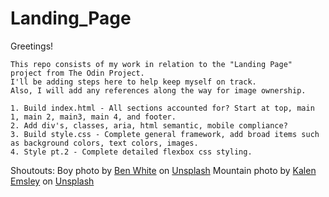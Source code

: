 # Landing_Page
Greetings!

    This repo consists of my work in relation to the "Landing Page" project from The Odin Project. 
    I'll be adding steps here to help keep myself on track. 
    Also, I will add any references along the way for image ownership.

    1. Build index.html - All sections accounted for? Start at top, main 1, main 2, main3, main 4, and footer.
    2. Add div's, classes, aria, html semantic, mobile compliance?
    3. Build style.css - Complete general framework, add broad items such as background colors, text colors, images.
    4. Style pt.2 - Complete detailed flexbox css styling.



Shoutouts:
Boy photo by <a href="https://unsplash.com/@benwhitephotography?utm_source=unsplash&utm_medium=referral&utm_content=creditCopyText">Ben White</a> on <a href="https://unsplash.com/s/photos/logo?utm_source=unsplash&utm_medium=referral&utm_content=creditCopyText">Unsplash</a>
Mountain photo by <a href="https://unsplash.com/es/@kalenemsley?utm_source=unsplash&utm_medium=referral&utm_content=creditCopyText">Kalen Emsley</a> on <a href="https://unsplash.com/s/photos/mountain?utm_source=unsplash&utm_medium=referral&utm_content=creditCopyText">Unsplash</a>
  